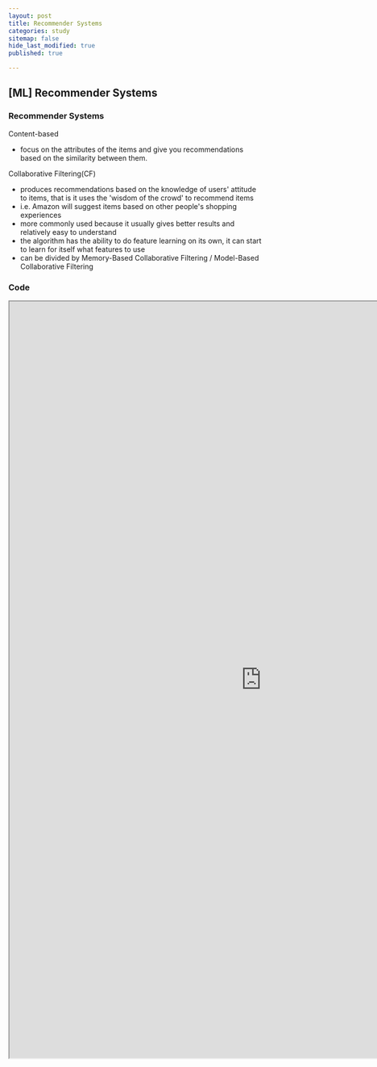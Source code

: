 ```yaml
---
layout: post
title: Recommender Systems
categories: study
sitemap: false
hide_last_modified: true
published: true

---
```

## [ML] Recommender Systems

### Recommender Systems
Content-based 
- focus on the attributes of the items and give you recommendations based on the similarity between them.

Collaborative Filtering(CF) 
- produces recommendations based on the knowledge of users' attitude to items, that is it uses the 'wisdom of the crowd' to recommend items
- i.e. Amazon will suggest items based on other people's shopping experiences
- more commonly used because it usually gives better results and relatively easy to understand
- the algorithm has the ability to do feature learning on its own, it can start to learn for itself what features to use
- can be divided by Memory-Based Collaborative Filtering / Model-Based Collaborative Filtering

### Code
<iframe src="https://nbviewer.org/github/soyeonkimgithub/Python_for_DS_and_ML_Bootcamp/blob/main/01-Recommender%20Systems%20with%20Python-Mine.ipynb" width="1000" height="1500" scrolling="yes" frameborder="1"></iframe>

